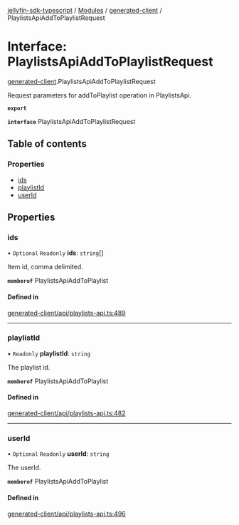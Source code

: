 [jellyfin-sdk-typescript](../README.md) / [Modules](../modules.md) / [generated-client](../modules/generated_client.md) / PlaylistsApiAddToPlaylistRequest

# Interface: PlaylistsApiAddToPlaylistRequest

[generated-client](../modules/generated_client.md).PlaylistsApiAddToPlaylistRequest

Request parameters for addToPlaylist operation in PlaylistsApi.

**`export`**

**`interface`** PlaylistsApiAddToPlaylistRequest

## Table of contents

### Properties

- [ids](generated_client.PlaylistsApiAddToPlaylistRequest.md#ids)
- [playlistId](generated_client.PlaylistsApiAddToPlaylistRequest.md#playlistid)
- [userId](generated_client.PlaylistsApiAddToPlaylistRequest.md#userid)

## Properties

### ids

• `Optional` `Readonly` **ids**: `string`[]

Item id, comma delimited.

**`memberof`** PlaylistsApiAddToPlaylist

#### Defined in

[generated-client/api/playlists-api.ts:489](https://github.com/thornbill/jellyfin-sdk-typescript/blob/7534c86/src/generated-client/api/playlists-api.ts#L489)

___

### playlistId

• `Readonly` **playlistId**: `string`

The playlist id.

**`memberof`** PlaylistsApiAddToPlaylist

#### Defined in

[generated-client/api/playlists-api.ts:482](https://github.com/thornbill/jellyfin-sdk-typescript/blob/7534c86/src/generated-client/api/playlists-api.ts#L482)

___

### userId

• `Optional` `Readonly` **userId**: `string`

The userId.

**`memberof`** PlaylistsApiAddToPlaylist

#### Defined in

[generated-client/api/playlists-api.ts:496](https://github.com/thornbill/jellyfin-sdk-typescript/blob/7534c86/src/generated-client/api/playlists-api.ts#L496)
